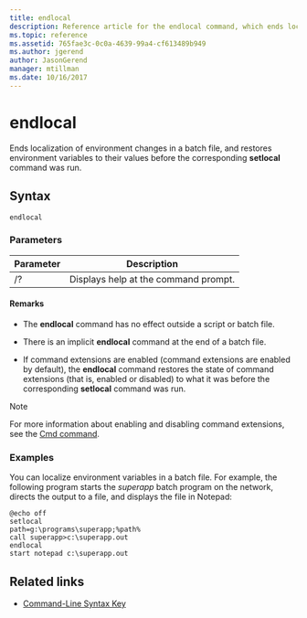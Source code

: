 ```yaml
---
title: endlocal
description: Reference article for the endlocal command, which ends localization of environment changes in a batch file, and restores environment variables to their values before the corresponding setlocal command was run.
ms.topic: reference
ms.assetid: 765fae3c-0c0a-4639-99a4-cf613489b949
ms.author: jgerend
author: JasonGerend
manager: mtillman
ms.date: 10/16/2017
---
```


# endlocal

Ends localization of environment changes in a batch file, and restores environment variables to their values before the corresponding **setlocal** command was run.

## Syntax

```
endlocal
```

### Parameters

| Parameter | Description |
| --------- | ----------- |
| /? | Displays help at the command prompt. |

#### Remarks

- The **endlocal** command has no effect outside a script or batch file.

- There is an implicit **endlocal** command at the end of a batch file.

- If command extensions are enabled (command extensions are enabled by default), the **endlocal** command restores the state of command extensions (that is, enabled or disabled) to what it was before the corresponding **setlocal** command was run.

> [!NOTE]
> For more information about enabling and disabling command extensions, see the [Cmd command](cmd.md).

### Examples

You can localize environment variables in a batch file. For example, the following program starts the *superapp* batch program on the network, directs the output to a file, and displays the file in Notepad:

```
@echo off
setlocal
path=g:\programs\superapp;%path%
call superapp>c:\superapp.out
endlocal
start notepad c:\superapp.out
```

## Related links

- [Command-Line Syntax Key](command-line-syntax-key.md)
